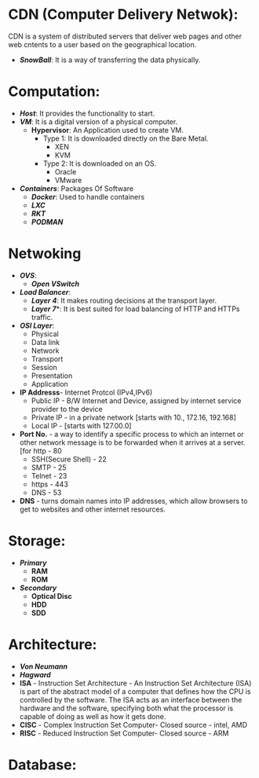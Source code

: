 # CDN (Computer Delivery Netwok):
CDN is a system of distributed servers that deliver web pages and other web cntents to a user based on the geographical location.
- ***SnowBall***: 
    It is a way of transferring the data physically.
# Computation:
- ***Host***:
    It provides the functionality to start.
- ***VM***:
    It is a digital version of a physical computer.
    - **Hypervisor**: An Application used to create VM.
         - Type 1: It is downloaded directly on the Bare Metal.
              - XEN
              - KVM
         - Type 2: It is downloaded on an OS.
              - Oracle
              - VMware
- ***Containers***:
    Packages Of Software
    - ***Docker***: Used to handle containers
    - ***LXC***
    - ***RKT***
    - ***PODMAN***
# Netwoking
- ***OVS***:
    - ***Open VSwitch***
- ***Load Balancer***:
    - ***Layer 4***: It makes routing decisions at the transport layer.
    - ***Layer 7****: It is best suited for load balancing of HTTP and HTTPs traffic.   
- ***OSI Layer***:
    - Physical
    - Data link
    - Network
    - Transport
    - Session
    - Presentation
    - Application
- **IP Addresss**- Internet Protcol (IPv4,IPv6) 
  - Public IP - B/W Internet and Device, assigned by internet service provider to the device 
  - Private IP - in a private network [starts with 10., 172.16, 192.168] 
  - Local IP - [starts with 127.00.0]
- **Port No.** - a way to identify a specific process to which an internet or other network message is to be forwarded when it arrives at a server.[for http - 80 
  - SSH(Secure Shell) - 22 
  - SMTP - 25   
  - Telnet - 23 
  - https - 443 
  - DNS - 53
- **DNS** - turns domain names into IP addresses, which allow browsers to get to websites and other internet resources.  
# Storage: 
- ***Primary***
  - **RAM**
  - **ROM**
- ***Secondary***
  - **Optical Disc**
  - **HDD**
  - **SDD** 
# Architecture:
- ***Von Neumann***
- ***Hagward***
- **ISA** - Instruction Set Architecture - An Instruction Set Architecture (ISA) is part of the abstract model of a computer that defines how the CPU is controlled by the software. The ISA acts as an interface between the hardware and the software, specifying both what the processor is capable of doing as well as how it gets done.
- **CISC** - Complex Instruction Set Computer- Closed source - intel, AMD 
- **RISC** - Reduced Instruction Set Computer- Closed source - ARM
# Database:
